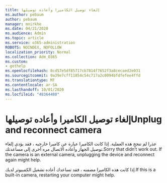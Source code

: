 ```yaml
---
title: إلغاء توصيل الكاميرا وأعاده توصيلها
ms.author: pebaum
author: pebaum
manager: mnirkhe
ms.date: 04/21/2020
ms.audience: Admin
ms.topic: article
ms.service: o365-administration
ROBOTS: NOINDEX, NOFOLLOW
localization_priority: Normal
ms.collection: Adm_O365
ms.custom:
- gethelp
ms.openlocfilehash: 8cd57e5df85717cb7814f7652f3a8cecaed2e031
ms.sourcegitcommit: 9a39e7cff11854c54c717a2c0094bfdfefee4ffd
ms.translationtype: MT
ms.contentlocale: ar-SA
ms.lasthandoff: 10/01/2020
ms.locfileid: "48364480"
---
```

# <a name="unplug-and-reconnect-camera"></a><span data-ttu-id="0d5cb-102">إلغاء توصيل الكاميرا وأعاده توصيلها</span><span class="sxs-lookup"><span data-stu-id="0d5cb-102">Unplug and reconnect camera</span></span>

<span data-ttu-id="0d5cb-103">عذرا لم تنجح هذه العملية. إذا كانت الكاميرا عبارة عن كاميرا خارجيه ، فقد يؤدي إلغاء توصيل الجهاز وأعاده الاتصال مره أخرى إلى مساعدتك.</span><span class="sxs-lookup"><span data-stu-id="0d5cb-103">Sorry that didn’t work out. If the camera is an external camera, unplugging the device and reconnect again might help.</span></span>

<span data-ttu-id="0d5cb-104">إذا كانت هذه الكاميرا مضمنه ، فقد تساعدك أعاده تشغيل الكمبيوتر لديك.</span><span class="sxs-lookup"><span data-stu-id="0d5cb-104">If this is a built-in camera, restarting your computer might help.</span></span>
